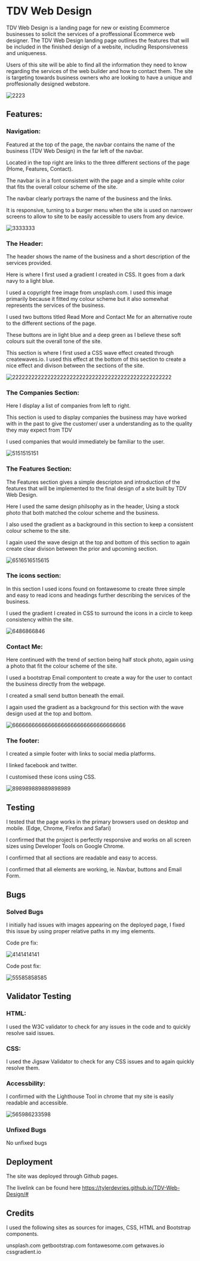 # TDV Web Design
TDV Web Design is a landing page for new or existing Ecommerce businesses to solicit the services of a proffessional Ecommerce web designer.
The TDV Web Design landing page outlines the features that will be included in the finished design of a website, including Responsiveness and uniqueness.

Users of this site will be able to find all the information they need to know regarding the services of the web builder and how to contact them. 
The site is targeting towards business owners who are looking to have a unique and proffesionally designed webstore. 

![2223](https://user-images.githubusercontent.com/93283135/147093680-14beb59b-026b-4e91-b86a-67747f76965c.PNG)

## Features:
### Navigation:
Featured at the top of the page, the navbar contains the name of the business (TDV Web Design) in the far left of the navbar.

Located in the top right are links to the three different sections of the page (Home, Features, Contact).

The navbar is in a font consistent with the page and a simple white color that fits the overall colour scheme of the site.

The navbar clearly portrays the name of the business and the links.

It is responsive, turning to a burger menu when the site is used on narrower screens to allow to site to be easily accessible to users from any device.

![3333333](https://user-images.githubusercontent.com/93283135/147095601-5cab991f-6982-4347-bf7f-ec0541511792.PNG)

### The Header:

The header shows the name of the business and a short description of the services provided.

Here is where I first used a gradient I created in CSS. It goes from a dark navy to a light blue.

I used a copyright free image from unsplash.com. I used this image primarily because it fitted my colour scheme but it also somewhat represents the services of the business. 

I used two buttons titled Read More and Contact Me for an alternative route to the different sections of the page.

These buttons are in light blue and a deep green as I believe these soft colours suit the overall tone of the site. 

This section is where I first used a CSS wave effect created through createwaves.io. I used this effect at the bottom of this section to create a nice effect and divison between the sections of the site.

![22222222222222222222222222222222222222222222222222](https://user-images.githubusercontent.com/93283135/147124482-be8fea33-ae25-4259-97a9-d860f1157fd8.PNG)


### The Companies Section:

Here I display a list of companies from left to right.

This section is used to display companies the business may have worked with in the past to give the customer/ user a understanding as to the quality they may expect from TDV

I used companies that would immediately be familiar to the user.

![5151515151](https://user-images.githubusercontent.com/93283135/147097196-33e5180b-9c39-406d-be77-d79ad09c0f58.PNG)

### The Features Section:

The Features section gives a simple descripton and introduction of the features that will be implemented to the final design of a site built by TDV Web Design.

Here I used the same design philsophy as in the header, Using a stock photo that both matched the colour scheme and the business.

I also used the gradient as a background in this section to keep a consistent colour scheme to the site.

I again used the wave design at the top and bottom of this section to again create clear divison between the prior and upcoming section.

![6516516515615](https://user-images.githubusercontent.com/93283135/147099705-164ba2a2-728d-4a8b-a8da-1b8894e52f10.PNG)

### The icons section:

In this section I used icons found on fontawesome to create three simple and easy to read icons and headings further describing the services of the business.

I used the gradient I created in CSS to surround the icons in a circle to keep consistency within the site.

![6486866846](https://user-images.githubusercontent.com/93283135/147102215-6af6d3c3-7eb4-4d8d-9907-74f338fb090e.PNG)


### Contact Me: 

Here continued with the trend of section being half stock photo, again using a photo that fit the colour scheme of the site.

I used a bootstrap Email compontent to create a way for the user to contact the business directly from the webpage.

I created a small send button beneath the email. 

I again used the gradient as a background for this section with the wave design used at the top and bottom.

![66666666666666666666666666666666666](https://user-images.githubusercontent.com/93283135/147124550-b3bb42e2-7c62-49b4-b383-f62aa33e0bb8.PNG)



### The footer:

I created a simple footer with links to social media platforms.

I linked facebook and twitter.

I customised these icons using CSS. 

![898989889889898989](https://user-images.githubusercontent.com/93283135/147102370-f567fb2d-1e27-4889-b4c2-2db81a5a8932.PNG)

## Testing

I tested that the page works in the primary browsers used on desktop and mobile. (Edge, Chrome, Firefox and Safari)

I confirmed that the project is perfectly responsive and works on all screen sizes using Developer Tools on Google Chrome.

I confirmed that all sections are readable and easy to access.

I confirmed that all elements are working, ie. Navbar, buttons and Email Form.

## Bugs

### Solved Bugs

I initially had issues with images appearing on the deployed page, I fixed this issue by using proper relative paths in my img elements. 

Code pre fix:

![4141414141](https://user-images.githubusercontent.com/93283135/147103532-d538ff32-8172-40ee-b9e2-769b998681fc.PNG)

Code post fix:

![55585858585](https://user-images.githubusercontent.com/93283135/147103568-7d68c784-912a-489d-bc4a-c0f9c08744ca.PNG)

## Validator Testing

### HTML:

I used the W3C validator to check for any issues in the code and to quickly resolve said issues.

### CSS:

I used the Jigsaw Validator to check for any CSS issues and to again quickly resolve them.

### Accessbility:

I confirmed with the Lighthouse Tool in chrome that my site is easily readable and accessible. 

![565986233598](https://user-images.githubusercontent.com/93283135/147104578-b135075d-3b22-476e-a836-cb282e1bbb0f.PNG)

### Unfixed Bugs

No unfixed bugs

## Deployment

The site was deployed through Github pages. 

The livelink can be found here https://tylerdevries.github.io/TDV-Web-Design/#

## Credits

I used the following sites as sources for images, CSS, HTML and Bootstrap components.

unsplash.com
getbootstrap.com
fontawesome.com
getwaves.io
cssgradient.io



